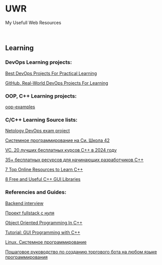 # UWR
My Usefull Web Resources

<br>

## Learning


### DevOps Learning projects:

[Best DevOps Projects For Practical Learning](https://devopscube.com/devops-projects/)

[GitHub. Real-World DevOps Projects For Learning](https://github.com/techiescamp/devops-projects)

### OOP, C++ Learning projects:
[oop-examples](https://github.com/topics/oop-examples?l=c%2B%2B&o=desc&s=)


### C/C++ Learning Source lists:

[Netology DevOps exam project](https://github.com/netology-code/devops-diplom-yandexcloud)

[Системное программирование на Си. Школа 42](https://github.com/spogozhev/SCHOOL_42.git)

[VC. 20 лучших бесплатных курсов C++ в 2024 году](https://vc.ru/u/1389654-machine-learning/1025118-20-luchshih-besplatnyh-kursov-c-v-2024-godu)

[35+ бесплатных ресурсов для начинающих разработчиков С++](https://habr.com/ru/companies/yandex_praktikum/articles/807387/)

[7 Top Online Resources to Learn C++](https://dev.to/evergrowingdev/7-top-online-resources-to-learn-c-5fb4)

[8 Free and Useful C++ GUI Libraries](https://programmersought.com/article/61125489573/)


### Referencies and Guides:

[Backend interview](https://backendinterview.ru/index.html)

[Проект fullstack с нуля](https://habr.com/ru/articles/866678)

[Object Oriented Programming In C++](https://github.com/aryashah2k/OOP-In-CPlusPlus)

[Tutorial: GUI Programming with C++](https://www.unrepo.com/c-plus-plus/tutorial-gui-programming-with-c)

[Linux. Системное программирование](http://www.kavserver.ru/library/linuxsystemprogramming.shtml)

[Пошаговое руководство по созданию торгового бота на любом языке программирования](https://habr.com/ru/companies/ruvds/articles/517234)




